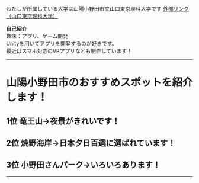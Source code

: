 わたしが所属している大学は山陽小野田市立山口東京理科大学です
[外部リンク（山口東京理科大学）](http://www.socu.ac.jp/ "山口東京理科大学のHPへジャンプ")

**自己紹介**  
趣味：アプリ、ゲーム開発  
Unityを用いてアプリを開発するのが好きです。  
最近はスマホ対応のVRアプリなども制作しています！  

---
# 山陽小野田市のおすすめスポットを紹介します！  
## 1位 竜王山→夜景がきれいです！  
## 2位 焼野海岸→日本夕日百選に選ばれています！  
## 3位 小野田さんパーク→いろいろあります！  
---
